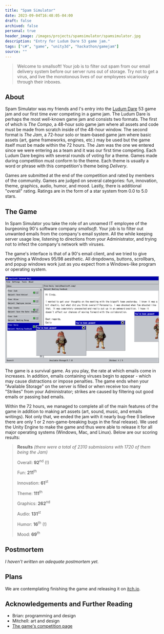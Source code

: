 ```yaml
---
title: "Spam Simulator"
date: 2023-09-04T16:48:05-04:00
draft: false
archived: false
personal: true
header_image: /images/projects/spamsimulator/spamsimulator.jpg
description: "Entry for Ludum Dare 53 game jam."
tags: ["c#", "game", "unity3d", "hackathon/gamejam"]
source: ""
---
```


> Welcome to smallsoft! Your job is to filter out spam from our email delivery system before our server runs out of storage. Try not to get a virus, and live the monotonous lives of our employees vicariously through their inboxes.

## About

Spam Simulator was my friends and I's entry into the [Ludum Dare](https://ldjam.com/events/ludum-dare/53/stats) 53 game jam and our first time ever competing in a game jam. The Ludum Dare is perhaps the most well-known game jam and consists two formats. The first of which is *The Compo*, a 48-hour solo game jam where all assets and code must be made from scratch inside of the 48-hour window. The second format is *The Jam*, a 72-hour solo or team-based game jam where basic assets (art, game frameworks, engines, etc.) may be used but the game itself must be made within the 72 hours. The Jam was the one we entered since we were entering as a team and it was our first time competing. Each Ludum Dare begins with several rounds of voting for a theme. Games made during competition must conform to the theme. Each theme is usually a word or phrase with this competition's theme being *Delivery*.

Games are submitted at the end of the competition and rated by members of the community. Games are judged on several categories: fun, innovation, theme, graphics, audio, humor, and mood. Lastly, there is additional "overall" rating. Ratings are in the form of a star system from 0.0 to 5.0 stars.

## The Game

In Spam Simulator you take the role of an unnamed IT employee of the burgeoning 90's software company *smallsoft*. Your job is to filter out unwanted emails from the company's email system. All the while keeping server usage low, listening to directions from your Administrator, and trying not to infect the company's network with viruses.

The game's interface is that of a 90's email client, and we tried to give everything a Windows 95/98 aesthetic. All dropdowns, buttons, scrollbars, and popup windows work just as you expect from a Windows-like program or operating system.

![A screenshot from Spam Simulator](screenshot.jpg "A screenshot from Spam Simulator. The player seems to have gotten a gnome popup virus.")

The game is a survival game. As you play, the rate at which emails come in increases. In addition, emails containing viruses begin to appear - which may cause distractions or impose penalties. The game ends when your "Available Storage" on the server is filled or when receive too many "Strikes" from your Administrator; strikes are caused by filtering out good emails or passing bad emails.

Within the 72 hours, we managed to complete all of the main features of the game in addition to making art assets (art, sound, music, and emails writings). Not only that, we ended the jam with it nearly bug-free (I believe there are only 1 or 2 non-game-breaking bugs in the final release). We used the Unity Engine to make the game and thus were able to release it for all major operating systems (Windows, Mac, and Linux). Below are our scoring results:

> **Results** *(there were a total of 2310 submissions with 1720 of them being the Jam)*
> 
> Overall: **92**<sup>nd</sup> (!)
> 
> Fun: **211**<sup>th</sup>
> 
> Innovation: **61**<sup>st</sup>
>
> Theme: **111**<sup>th</sup>
>
> Graphics: **262**<sup>nd</sup>
>
> Audio: **131**<sup>st</sup>
>
> Humor: **16**<sup>th</sup> (!)
>
> Mood: **69**<sup>th</sup>

## Postmortem

*I haven't written an adequate postmortem yet.*

## Plans

We are contemplating finishing the game and releasing it on [itch.io](https://itch.io/).

## Acknowledgements and Further Reading

- Brian: programming and design
- Mitchell: art and design
- [The game's competition page](https://ldjam.com/events/ludum-dare/53/spam-simulator)

